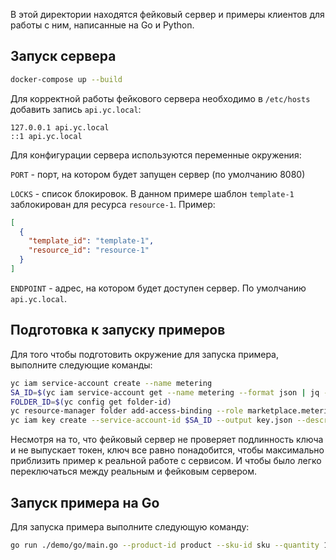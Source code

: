 В этой директории находятся фейковый сервер и примеры клиентов для работы с ним, написанные на Go и Python.

## Запуск сервера

```bash
docker-compose up --build
```

Для корректной работы фейкового сервера необходимо в `/etc/hosts` добавить запись `api.yc.local`:

```
127.0.0.1 api.yc.local
::1 api.yc.local
```

Для конфигурации сервера используются переменные окружения:

`PORT` - порт, на котором будет запущен сервер (по умолчанию 8080)

`LOCKS` - список блокировок. В данном примере шаблон `template-1` заблокирован для ресурса `resource-1`. Пример:
```json
[
  {
    "template_id": "template-1",
    "resource_id": "resource-1"
  }
]
```

`ENDPOINT` - адрес, на котором будет доступен сервер. По умолчанию `api.yc.local`.

## Подготовка к запуску примеров

Для того чтобы подготовить окружение для запуска примера, выполните следующие команды:

```bash
yc iam service-account create --name metering
SA_ID=$(yc iam service-account get --name metering --format json | jq -r .id)
FOLDER_ID=$(yc config get folder-id)
yc resource-manager folder add-access-binding --role marketplace.meteringAgent --subject serviceAccount:$SA_ID --id $FOLDER_ID
yc iam key create --service-account-id $SA_ID --output key.json --description "Key for metering service account"
```

Несмотря на то, что фейковый сервер не проверяет подлинность ключа и не выпускает токен, ключ все равно понадобится,
чтобы максимально приблизить пример к реальной работе с сервисом. И чтобы было легко переключаться между реальным и
фейковым сервером.


## Запуск примера на Go

Для запуска примера выполните следующую команду:

```bash
go run ./demo/go/main.go --product-id product --sku-id sku --quantity 1 --fake --service-account-key ./key.json
```